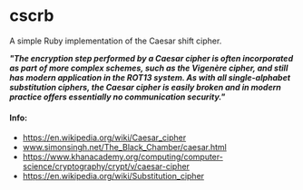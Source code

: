 # cscrb
A simple Ruby implementation of the Caesar shift cipher.

***"The encryption step performed by a Caesar cipher is often incorporated as part of more complex schemes, such as the Vigenère cipher, and still has modern application in the ROT13 system. As with all single-alphabet substitution ciphers, the Caesar cipher is easily broken and in modern practice offers essentially no communication security."***


#### Info:

- https://en.wikipedia.org/wiki/Caesar_cipher
- www.simonsingh.net/The_Black_Chamber/caesar.html
- https://www.khanacademy.org/computing/computer-science/cryptography/crypt/v/caesar-cipher
- https://en.wikipedia.org/wiki/Substitution_cipher

